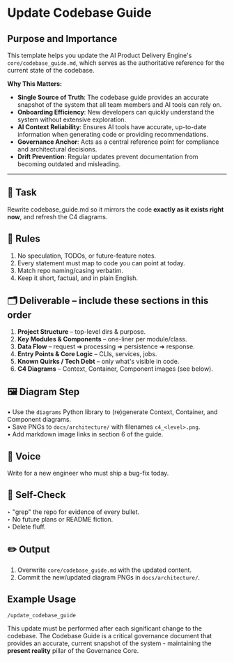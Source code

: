 # Update Codebase Guide

## Purpose and Importance

This template helps you update the AI Product Delivery Engine's `core/codebase_guide.md`, which serves as the authoritative reference for the current state of the codebase.

**Why This Matters:**
- **Single Source of Truth**: The codebase guide provides an accurate snapshot of the system that all team members and AI tools can rely on.
- **Onboarding Efficiency**: New developers can quickly understand the system without extensive exploration.
- **AI Context Reliability**: Ensures AI tools have accurate, up-to-date information when generating code or providing recommendations.
- **Governance Anchor**: Acts as a central reference point for compliance and architectural decisions.
- **Drift Prevention**: Regular updates prevent documentation from becoming outdated and misleading.

---

## 🔧 Task  
Rewrite codebase_guide.md so it mirrors the code **exactly as it exists right now**, and refresh the C4 diagrams.

## 🧭 Rules  
1. No speculation, TODOs, or future-feature notes.  
2. Every statement must map to code you can point at today.  
3. Match repo naming/casing verbatim.  
4. Keep it short, factual, and in plain English.

## 🗂️ Deliverable – include these sections in this order  
1. **Project Structure** – top-level dirs & purpose.  
2. **Key Modules & Components** – one-liner per module/class.  
3. **Data Flow** – request ➜ processing ➜ persistence ➜ response.  
4. **Entry Points & Core Logic** – CLIs, services, jobs.  
5. **Known Quirks / Tech Debt** – only what's visible in code.  
6. **C4 Diagrams** – Context, Container, Component images (see below).

## 🖼️ Diagram Step  
• Use the `diagrams` Python library to (re)generate Context, Container, and Component diagrams.  
• Save PNGs to `docs/architecture/` with filenames `c4_<level>.png`.  
• Add markdown image links in section 6 of the guide.

## 🧠 Voice  
Write for a new engineer who must ship a bug-fix today.

## 🔎 Self-Check  
‣ "grep" the repo for evidence of every bullet.  
‣ No future plans or README fiction.  
‣ Delete fluff.

## ✏️ Output  
1. Overwrite `core/codebase_guide.md` with the updated content.  
2. Commit the new/updated diagram PNGs in `docs/architecture/`.

## Example Usage

```
/update_codebase_guide
```

This update must be performed after each significant change to the codebase. The Codebase Guide is a critical governance document that provides an accurate, current snapshot of the system - maintaining the **present reality** pillar of the Governance Core. 
